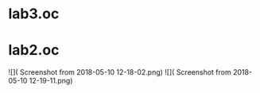 # lab3.oc
# lab2.oc
![]( 	Screenshot from 2018-05-10 12-18-02.png)
![]( 	Screenshot from 2018-05-10 12-19-11.png)

